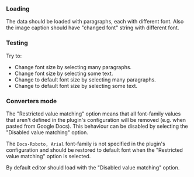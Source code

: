 ### Loading

The data should be loaded with paragraphs, each with different font.
Also the image caption should have "changed font" string with different font.

### Testing

Try to:
- Change font size by selecting many paragraphs.
- Change font size by selecting some text.
- Change to default font size by selecting many paragraphs.
- Change to default font size by selecting some text.

### Converters mode

The "Restricted value matching" option means that all font-family values that aren't defined in the plugin's configuration will be removed (e.g. when pasted from Google Docs).
This behaviour can be disabled by selecting the "Disabled value matching" option.

The `Docs-Roboto, Arial` font-family is not specified in the plugin's configuration and should be restored to default font when the "Restricted value matching" option is selected.

By default editor should load with the "Disabled value matching" option.
